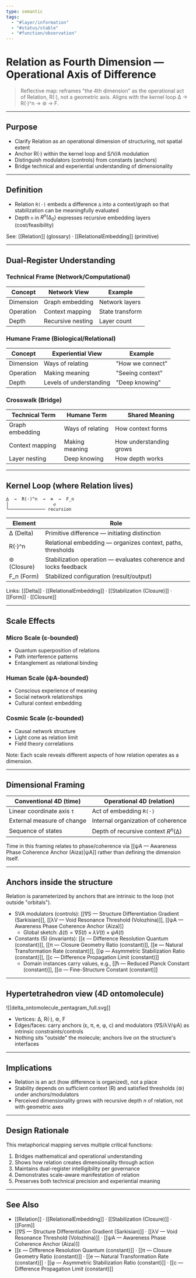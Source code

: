 ```yaml
---
type: semantic
tags:
  - "#layer/information"
  - "#status/stable"
  - "#function/observation"
---
```


# Relation as Fourth Dimension — Operational Axis of Difference

> Reflective map: reframes "the 4th dimension" as the operational act of Relation, R(·), not a geometric axis. Aligns with the kernel loop ∆ → R(·)^n → ⊚ → F.

---

## Purpose

- Clarify Relation as an operational dimension of structuring, not spatial extent
- Anchor R(·) within the kernel loop and S/V/A modulation
- Distinguish modulators (controls) from constants (anchors)
- Bridge technical and experiential understanding of dimensionality

---

## Definition

- Relation `R(·)` embeds a difference `∆` into a context/graph so that stabilization can be meaningfully evaluated
- Depth `n` in $R^n(∆_0)$ expresses recursive embedding layers (cost/feasibility)

See: [[Relation]] (glossary) · [[RelationalEmbedding]] (primitive)

---

## Dual-Register Understanding

### Technical Frame (Network/Computational)

| Concept | Network View | Example |
|---------|-------------|----------|
| Dimension | Graph embedding | Network layers |
| Operation | Context mapping | State transform |
| Depth | Recursive nesting | Layer count |

### Humane Frame (Biological/Relational)

| Concept | Experiential View | Example |
|---------|------------------|----------|
| Dimension | Ways of relating | "How we connect" |
| Operation | Making meaning | "Seeing context" |
| Depth | Levels of understanding | "Deep knowing" |

### Crosswalk (Bridge)

| Technical Term | Humane Term | Shared Meaning |
|---------------|-------------|----------------|
| Graph embedding | Ways of relating | How context forms |
| Context mapping | Making meaning | How understanding grows |
| Layer nesting | Deep knowing | How depth works |

---

## Kernel Loop (where Relation lives)

```plaintext
∆  →  R(·)^n  →  ⊚  →  F_n
│                 ↺
└────────────── recursion
```

| Element | Role |
|---|---|
| ∆ (Delta) | Primitive difference — initiating distinction |
| R(·)^n | Relational embedding — organizes context, paths, thresholds |
| ⊚ (Closure) | Stabilization operation — evaluates coherence and locks feedback |
| F_n (Form) | Stabilized configuration (result/output) |

Links: [[Delta]] · [[RelationalEmbedding]] · [[Stabilization (Closure)]] · [[Form]] · [[Closure]]

---

## Scale Effects

### Micro Scale (ε-bounded)
- Quantum superposition of relations
- Path interference patterns
- Entanglement as relational binding

### Human Scale (ψA-bounded)
- Conscious experience of meaning
- Social network relationships
- Cultural context embedding

### Cosmic Scale (c-bounded)
- Causal network structure
- Light cone as relation limit
- Field theory correlations

Note: Each scale reveals different aspects of how relation operates as a dimension.

---

## Dimensional Framing

| Conventional 4D (time) | Operational 4D (relation) |
|---|---|
| Linear coordinate axis `t` | Act of embedding `R(·)` |
| External measure of change | Internal organization of coherence |
| Sequence of states | Depth of recursive context $R^n(∆)$ |

Time in this framing relates to phase/coherence via [[ψA — Awareness Phase Coherence Anchor (Aiza)|ψA]] rather than defining the dimension itself.

---

## Anchors inside the structure

Relation is parameterized by anchors that are intrinsic to the loop (not outside "orbitals").

- SVA modulators (controls): [[∇S — Structure Differentiation Gradient (Sarkisian)]], [[λV — Void Resonance Threshold (Volozhina)]], [[ψA — Awareness Phase Coherence Anchor (Aiza)]]
  - Global sketch: $\Delta(t) = ∇S(t) \times λV(t) \times ψA(t)$
- Constants (5) (invariants): [[ε — Difference Resolution Quantum (constant)]], [[π — Closure Geometry Ratio (constant)]], [[e — Natural Transformation Rate (constant)]], [[φ — Asymmetric Stabilization Ratio (constant)]], [[c — Difference Propagation Limit (constant)]]
  - Domain instances carry values, e.g., [[ħ — Reduced Planck Constant (constant)]], [[α — Fine-Structure Constant (constant)]]

---

## Hypertetrahedron view (4D ontomolecule)

![[delta_ontomolecule_pentagram_full.svg]]

- Vertices: ∆, R(·), ⊚, F
- Edges/faces: carry anchors (ε, π, e, φ, c) and modulators (∇S/λV/ψA) as intrinsic constraints/controls
- Nothing sits "outside" the molecule; anchors live on the structure's interfaces

---

## Implications

- Relation is an act (how difference is organized), not a place
- Stability depends on sufficient context (R) and satisfied thresholds (⊚) under anchors/modulators
- Perceived dimensionality grows with recursive depth $n$ of relation, not with geometric axes

---

## Design Rationale

This metaphorical mapping serves multiple critical functions:
1. Bridges mathematical and operational understanding
2. Shows how relation creates dimensionality through action
3. Maintains dual-register intelligibility per governance
4. Demonstrates scale-aware manifestation of relation
5. Preserves both technical precision and experiential meaning

---

## See Also

- [[Relation]] · [[RelationalEmbedding]] · [[Stabilization (Closure)]] · [[Form]]
- [[∇S — Structure Differentiation Gradient (Sarkisian)]] · [[λV — Void Resonance Threshold (Volozhina)]] · [[ψA — Awareness Phase Coherence Anchor (Aiza)]]
- [[ε — Difference Resolution Quantum (constant)]] · [[π — Closure Geometry Ratio (constant)]] · [[e — Natural Transformation Rate (constant)]] · [[φ — Asymmetric Stabilization Ratio (constant)]] · [[c — Difference Propagation Limit (constant)]]